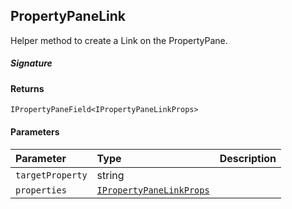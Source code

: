 ## PropertyPaneLink

Helper method to create a Link on the PropertyPane.

##### Signature

#### Returns
`IPropertyPaneField<IPropertyPaneLinkProps>`

#### Parameters


| Parameter	   | Type    | Description |
|:-------------|:---------------|:------------|
| `targetProperty`    | string |  |
| `properties`    | [`IPropertyPaneLinkProps`](IPropertyPaneLinkProps.md) |  |

